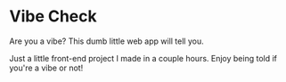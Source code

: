 # Vibe Check

Are you a vibe? This dumb little web app will tell you.

Just a little front-end project I made in a couple hours. Enjoy being told if you're a vibe or not!